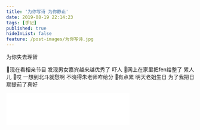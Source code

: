 ```yaml
---
title: '为你写诗 为你静止'
date: 2019-08-19 22:14:23
tags: [手记]
published: true
hideInList: false
feature: /post-images/为你写诗.jpg
---
```

为你失去理智
<!-- more -->

🌱现在看相亲节目 发现男女嘉宾越来越优秀了 吓人
🌱网上在家里把fen给整了  累人儿
🌱哎 一想到北斗就愁啊  不晓得朱老师咋给分
🌱有点累  明天老姐生日 为了我把日期提前了真好

<iframe frameborder="no" border="0" marginwidth="0" marginheight="0" width=330 height=86 src="//music.163.com/outchain/player?type=2&id=456167591&auto=1&height=66"></iframe>